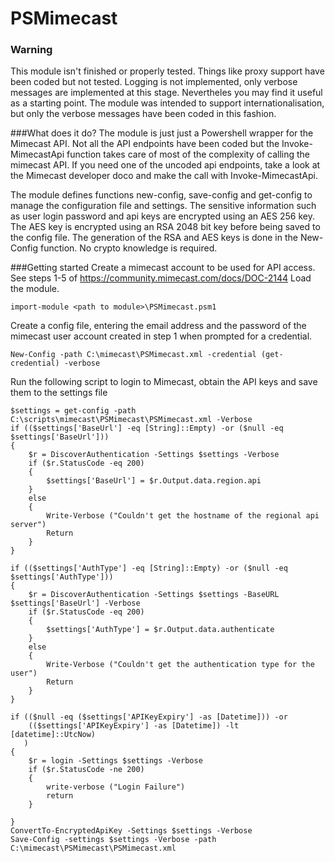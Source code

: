 # PSMimecast
### Warning
This module isn't finished or properly tested. Things like proxy support have been coded but not tested. Logging is not implemented, only verbose messages are implemented at this stage. Nevertheles you may find it useful as a starting point. The module was intended to support internationalisation, but only the verbose messages have been coded in this fashion.

###What does it do?
The module is just just a Powershell wrapper for the Mimecast API.  Not all the API endpoints have been coded but the Invoke-MimecastApi function takes care of most of the complexity of calling the mimecast API. If you need one of the uncoded api endpoints, take a look at the Mimecast developer doco and make the call with Invoke-MimecastApi.

The module defines functions new-config, save-config and get-config to manage the configuration file and settings.  The sensitive information such as user login password and api keys are encrypted using an AES 256 key.  The AES key  is encrypted using an RSA 2048 bit key before being saved to the config file.  The generation of the RSA and AES keys is done in the New-Config  function.  No crypto knowledge is required.

###Getting started
Create a mimecast account to be used for API access.  See steps 1-5 of https://community.mimecast.com/docs/DOC-2144
Load the module.

```import-module <path to module>\PSMimecast.psm1```

Create a config file, entering the email address and the password of the mimecast user account created in step 1 when prompted for a credential.
```
New-Config -path C:\mimecast\PSMimecast.xml -credential (get-credential) -verbose
```
Run the following script to login to Mimecast, obtain the API keys and save them to the settings file

```
$settings = get-config -path C:\scripts\mimecast\PSMimecast\PSMimecast.xml -Verbose
if (($settings['BaseUrl'] -eq [String]::Empty) -or ($null -eq $settings['BaseUrl']))
{
    $r = DiscoverAuthentication -Settings $settings -Verbose
    if ($r.StatusCode -eq 200)
    {
        $settings['BaseUrl'] = $r.Output.data.region.api
    }
    else
    {
        Write-Verbose ("Couldn't get the hostname of the regional api server")
        Return
    }
}

if (($settings['AuthType'] -eq [String]::Empty) -or ($null -eq $settings['AuthType']))
{
    $r = DiscoverAuthentication -Settings $settings -BaseURL $settings['BaseUrl'] -Verbose
    if ($r.StatusCode -eq 200)
    {
        $settings['AuthType'] = $r.Output.data.authenticate
    }
    else
    {
        Write-Verbose ("Couldn't get the authentication type for the user")
        Return
    }
}

if (($null -eq ($settings['APIKeyExpiry'] -as [Datetime])) -or
    (($settings['APIKeyExpiry'] -as [Datetime]) -lt [datetime]::UtcNow)
   )
{
    $r = login -Settings $settings -Verbose
    if ($r.StatusCode -ne 200)
    {
        write-verbose ("Login Failure")
        return
    }
 
}
ConvertTo-EncryptedApiKey -Settings $settings -Verbose 
Save-Config -settings $settings -Verbose -path C:\mimecast\PSMimecast\PSMimecast.xml
```
